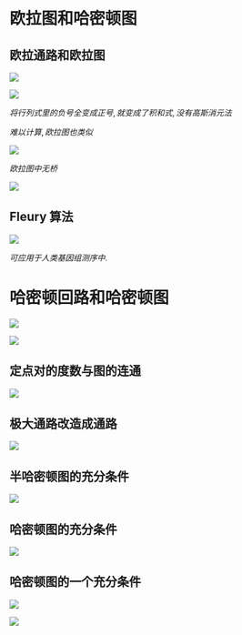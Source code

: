 # 欧拉图和哈密顿图

## 欧拉通路和欧拉图

![](./images/2020-12-24-11-41-58.png)

![](./images/2020-12-24-11-43-09.png)

$将行列式里的负号全变成正号, 就变成了积和式, 没有高斯消元法$

$难以计算, 欧拉图也类似$

![](./images/2020-12-28-10-34-15.png)

$欧拉图中无桥$

![](./images/2020-12-28-10-38-19.png)


## Fleury 算法

![](./images/2020-12-28-10-41-37.png)

$可应用于人类基因组测序中.$


# 哈密顿回路和哈密顿图

![](./images/2020-12-28-10-46-53.png)

![](./images/2020-12-28-10-53-49.png)

## 定点对的度数与图的连通

![](./images/2020-12-28-10-54-52.png)

## 极大通路改造成通路

![](./images/2020-12-28-11-13-24.png)

## 半哈密顿图的充分条件

![](./images/2020-12-28-11-20-11.png)

## 哈密顿图的充分条件

![](./images/2020-12-28-11-20-28.png)

##  哈密顿图的一个充分条件

![](./images/2020-12-28-11-29-35.png)

![](./images/2020-12-28-11-29-44.png)

